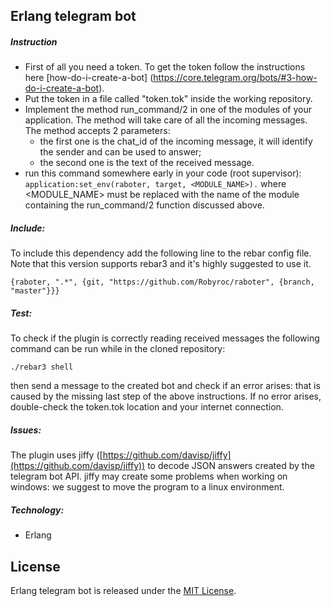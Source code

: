 ## Erlang telegram bot

##### Instruction
 - First of all you need a token. To get the token follow the instructions here [how-do-i-create-a-bot] (https://core.telegram.org/bots/#3-how-do-i-create-a-bot).
 - Put the token in a file called "token.tok" inside the working repository.
 - Implement the method run_command/2 in one of the modules of your application. The method will take care of all the incoming messages. The method accepts 2 parameters: 
	 - the first one is the chat_id of the incoming message, it will identify the sender and can be used to answer;
	 - the second one is the text of the received message.
 - run this command somewhere early in your code (root supervisor):
	`application:set_env(raboter, target, <MODULE_NAME>).`
	where <MODULE_NAME> must be replaced with the name of the module containing the run_command/2 function discussed above.	

##### Include:
To include this dependency add the following line to the rebar config file. Note that this version supports rebar3 and it's highly suggested to use it.

	{raboter, ".*", {git, "https://github.com/Robyroc/raboter", {branch, "master"}}}

##### Test:
To check if the plugin is correctly reading received messages the following command can be run while in the cloned repository:

    ./rebar3 shell

then send a message to the created bot and check if an error arises: that is caused by the missing last step of the above instructions.
If no error arises, double-check the token.tok location and your internet connection. 

##### Issues:
The plugin uses jiffy ([https://github.com/davisp/jiffy](https://github.com/davisp/jiffy)) to decode JSON answers created by the telegram bot API. jiffy may create some problems when working on windows: we suggest to move the program to a linux environment.
##### Technology:
- Erlang

## License
Erlang telegram bot is released under the [MIT License](http://www.opensource.org/licenses/MIT).